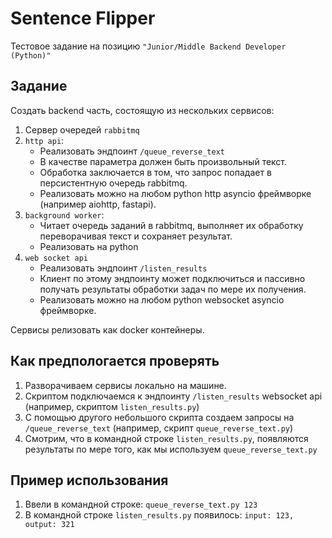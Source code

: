 # Sentence Flipper

Тестовое задание на позицию `"Junior/Middle Backend Developer (Python)"`

## Задание

Создать backend часть, состоящую из нескольких сервисов:

1. Сервер очередей `rabbitmq`
1. `http api`:
    - Реализовать эндпоинт `/queue_reverse_text`
    - В качестве параметра должен быть произвольный текст.
    - Обработка заключается в том, что запрос попадает в персистентную очередь rabbitmq.
    - Реализовать можно на любом python http asyncio фреймворке (например aiohttp, fastapi).
1. `background worker`:
    - Читает очередь заданий в rabbitmq, выполняет их обработку переворачивая текст и сохраняет результат.
    - Реализовать на python
1. `web socket api`
    - Реализовать эндпоинт `/listen_results`
    - Клиент по этому эндпоинту может подключиться и пассивно получать результаты обработки задач по мере их получения.
    - Реализовать можно на любом python websocket asyncio фреймворке.

Сервисы релизовать как docker контейнеры.

## Как предпологается проверять

1. Разворачиваем сервисы локально на машине.
1. Скриптом подключаемся к эндпоинту `/listen_results` websocket api (например, скриптом `listen_results.py`)
1. С помощью другого небольшого скрипта создаем запросы на `/queue_reverse_text` (например, скрипт `queue_reverse_text.py`)
1. Смотрим, что в командной  строке `listen_results.py`, появляются результаты по мере того, как мы используем `queue_reverse_text.py`

## Пример использования

1. Ввели в командной строке: `queue_reverse_text.py 123`
1. В командной строке `listen_results.py` появилось: `input: 123, output: 321`
